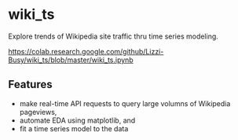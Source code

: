 # wiki_ts
Explore trends of Wikipedia site traffic thru time series modeling.

https://colab.research.google.com/github/Lizzi-Busy/wiki_ts/blob/master/wiki_ts.ipynb

## Features

* make real-time API requests to query large volumns of Wikipedia pageviews, 
* automate EDA using matplotlib, and 
* fit a time series model to the data
